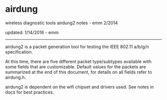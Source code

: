 # airdung
wireless diagnostic tools
airdung2 notes - emm 2/2014

updated: 1/14/2016 - emm

--------------------------------------------------------------------------------------

airdung2 is a packet generation tool for testing the IEEE 802.11 a/b/g/n specification.

At this time, there are five different packet type/subtypes available with some fields
that are customizable. Default values for the packets are summarized at the end of this 
document, for details on all fields refer to airdung.h.

airdung2 is dependent on the wifi chipset and drivers used. See notes in docs for best 
practices.
